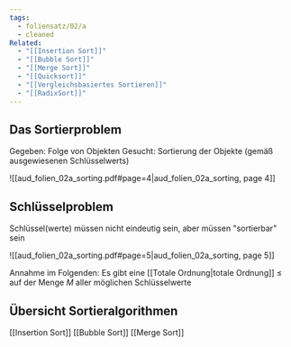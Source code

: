 ```yaml
---
tags:
  - foliensatz/02/a
  - cleaned
Related:
  - "[[Insertion Sort]]"
  - "[[Bubble Sort]]"
  - "[[Merge Sort]]"
  - "[[Quicksort]]"
  - "[[Vergleichsbasiertes Sortieren]]"
  - "[[RadixSort]]"
---
```


## Das Sortierproblem

Gegeben: Folge von Objekten
Gesucht: Sortierung der Objekte (gemäß ausgewiesenen Schlüsselwerts)

![[aud_folien_02a_sorting.pdf#page=4|aud_folien_02a_sorting, page 4]]

## Schlüsselproblem

Schlüssel(werte) müssen nicht eindeutig sein, aber müssen "sortierbar" sein

![[aud_folien_02a_sorting.pdf#page=5|aud_folien_02a_sorting, page 5]]

Annahme im Folgenden: Es gibt eine [[Totale Ordnung|totale Ordnung]] $\leq$ auf der Menge $M$ aller möglichen Schlüsselwerte

## Übersicht Sortieralgorithmen

[[Insertion Sort]]
[[Bubble Sort]]
[[Merge Sort]]